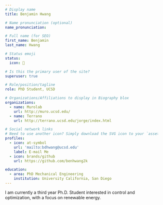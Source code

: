 ```yaml
---
# Display name
title: Benjamin Hwang 

# Name pronunciation (optional)
name_pronunciation: 

# Full name (for SEO)
first_name: Benjamin 
last_name: Hwang 

# Status emoji
status:
  icon: 🐻

# Is this the primary user of the site?
superuser: true

# Role/position/tagline
role: PhD Student, UCSD 

# Organizations/Affiliations to display in Biography blox
organizations:
  - name: Murolab 
    url: http://muro.ucsd.edu/ 
  - name: Terrano  
    url: http://terrano.ucsd.edu/jorge/index.html 

# Social network links
# Need to use another icon? Simply download the SVG icon to your `assets/media/icons/` folder.
profiles:
  - icon: at-symbol
    url: 'mailto:bdhwang@ucsd.edu'
    label: E-mail Me
  - icon: brands/github
    url: https://github.com/benhwang2k

education:
  - area: PhD Mechanical Engineering
    institution: University California, San Diego
---
```

I am currently a third year Ph.D. Student interested in control and optimization, with a focus on renewable energy.
